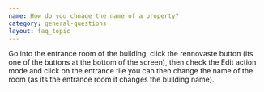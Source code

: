 ```yaml
---
name: How do you chnage the name of a property?
category: general-questions
layout: faq_topic
---
```

Go into the entrance room of the building, click the rennovaste button (its one of the buttons at the bottom of the screen), then check the Edit action mode and click on the entrance tile you can then change the name of the room (as its the entrance room it changes the building name).